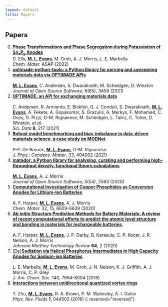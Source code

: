 ```yaml
---
layout: default
title: Papers
---
```


## Papers

0. <a name="9"><a href="https://doi.org/10.1021/acs.chemmater.2c01570">**Phase Transformations and Phase Segregation during Potassiation of Sn<sub>x</sub>P<sub>y</sub> Anodes**</a></a>
<a href="https://doi.org/10.1021/acs.chemmater.2c01570"><i class="ai ai-doi"></i></a>
<a href="https://research.birmingham.ac.uk/en/publications/phase-transformations-and-phase-segregation-during-potassiation-o"><i class="ai ai-open-access"></i></a>
<a href="https://doi.org/10.5281/zenodo.6546649"><i class="ai ai-zenodo"></i></a>  
D. Ells, <u><b>M. L. Evans</b></u>, M. Groh, A. J. Morris, L. E. Marbella  
*Chem. Mater.* ASAP (2022)
0. <a name="8"><a href="https://doi.org/10.21105/joss.03458">**optimade-python-tools: a Python library for serving and consuming materials data via OPTIMADE APIs**</a></a>  
<a href="https://doi.org/10.21105/joss.03458"><i class="ai ai-doi"></i></a>
<a href="https://doi.org/10.21105/joss.03458"><i class="ai ai-open-access"></i></a>
<a href="https://github.com/Materials-Consortia/optimade-python-tools"><i class="fab fa-github"></i></a>  
<u><b>M. L. Evans</b></u>, C. Andersen, S. Dwaraknath, M. Scheidgen, D. Winston  
*Journal of Open Source Software*, 6(65), 3458 (2021)
0. <a name="7"><a href="https://doi.org/10.1038/s41597-021-00974-z">**OPTIMADE: an API for exchanging materials data**</a></a>  
<a href="https://doi.org/10.1038/s41597-021-00974-z"><i class="ai ai-doi"></i></a>
<a href="https://doi.org/10.1038/s41597-021-00974-z"><i class="ai ai-open-access"></i></a>
<a href="https://github.com/Materials-Consortia/OPTIMADE"><i class="fab fa-github"></i></a>
<a href="https://arxiv.org/abs/2103.02068"><i class="ai ai-arxiv"></i></a>  
C. Andersen, R. Armiento, E. Blokhin, G. J. Conduit, S. Dwaraknath, <u><b>M. L. Evans</b></u>, A. Fekete, A. Gopakumar, S. Grazulis, A. Merkys, F. Mohamed, C. Oses, G. Pizzi, G-M. Rignanese, M. Scheidgen, L. Talirz, C. Toher, D. Winston, *et al.*  
*Sci. Data* **8**, 217 (2021)  
0. <a name="6"><a href="https://doi.org/10.1088/1361-648X/ac1280">**Robust model benchmarking and bias-imbalance in data-driven materials science: a case study on MODNet**</a></a>  
<a href="https://doi.org/10.1088/1361-648X/ac1280"><i class="ai ai-doi"></i></a>
<a href="https://arxiv.org/abs/2102.02263"><i class="ai ai-arxiv"></i></a>
<a href="https://github.com/ml-evs/modnet-matbench"><i class="fab fa-github"></i></a>  
P-P. De Breuck, <u><b>M. L. Evans</b></u>, G-M. Rignanese  
*J. Phys.: Condens. Matter*, 33, 404002 (2021)
0. <a name="5"><a href="https://doi.org/10.21105/joss.02563">__matador: a Python library for analysing, curating and performing high-throughput density-functional theory calculations__</a></a>  
<a href="https://doi.org/10.21105/joss.02563"><i class="ai ai-doi"></i></a> 
<a href="https://doi.org/10.21105/joss.02563"><i class="ai ai-open-access"></i></a> 
<a href="https://github.com/ml-evs/matador"><i class="fab fa-github"></i></a>  
<u><b>M. L. Evans</b></u>, A. J. Morris  
*Journal of Open Source Software*, 5(54), 2563 (2020)
0. <a href="https://doi.org/10.1021/acs.chemmater.0c02054">**Computational Investigation of Copper Phosphides as Conversion Anodes for Lithium-Ion Batteries**</a>  
<a href="https://doi.org/10.1021/acs.chemmater.0c02054"><i class="ai ai-doi"></i></a>
<a href="https://pubs.acs.org/doi/10.1021/acs.chemmater.0c02054"><i class="ai ai-open-access"></i></a>
<a href="https://www.github.com/harpaf13/data.copper-phosphides/"><i class="fab fa-github"></i></a>
<a href="https://arxiv.org/abs/2005.05375"><i class="ai ai-arxiv"></i></a>  
A. F. Harper, <u><b>M. L. Evans</b></u>, A. J. Morris  
*Chem. Mater.* 32, 15, 6629-6639 (2020)
0. <a href="https://doi.org/10.1595/205651320X15742491027978">__*Ab initio* Structure Prediction Methods for Battery Materials: A review of recent computational efforts to predict the atomic level structure and bonding in materials for rechargeable batteries__</a>,  
<a href="https://doi.org/10.1595/205651320X15742491027978"><i class="ai ai-doi"></i></a>
<a href="https://doi.org/10.1595/205651320X15742491027978"><i class="ai ai-open-access"></i></a>  
A. F. Harper, <u><b>M. L. Evans</b></u>, J. P. Darby, B. Karasulu, C. P. Kocer, J. R. Nelson, A. J. Morris  
*Johnson Matthey Technology Review* **64**, 2 (2020) 
0. <a href="https://dx.doi.org/10.1021/jacs.8b04183">(De)__Sodiation via Helical Phosphorus Intermediates in High Capacity Anodes for Sodium-ion Batteries__</a>  
<a href="https://dx.doi.org/10.1021/jacs.8b04183"><i class="ai ai-doi"></i></a> 
<a href="https://pubs.acs.org/doi/10.1021/jacs.8b04183"><i class="ai ai-open-access"></i></a>  
L. E. Marbella, <u><b>M. L. Evans</b></u>, M. Groh, J. N. Nelson, K. J. Griffith, A. J. Morris, C. P. Grey  
*J. Am. Chem. Soc.* 140, 7994-8004 (2018)
0. <a href="https://dx.doi.org/10.1103/physrevfluids.1.044502">__Interactions between unidirectional quantized vortex rings__</a>  
<a href="https://dx.doi.org/10.1103/physrevfluids.1.044502"><i class="ai ai-doi"></i></a> 
<a href="https://arxiv.org/abs/1603.04313"><i class="ai ai-arxiv"></i></a> 
<a href="https://dx.doi.org/10.1103/physrevfluids.1.044502"><i class="ai ai-open-access"></i></a>  
T. Zhu, <u><b>M. L. Evans</b></u>, R. A. Brown, P. M. Walmsley, A. I. Golov  
*Phys. Rev. Fluids* **1**, 044502 (2016) 
{: reversed="reversed"}
